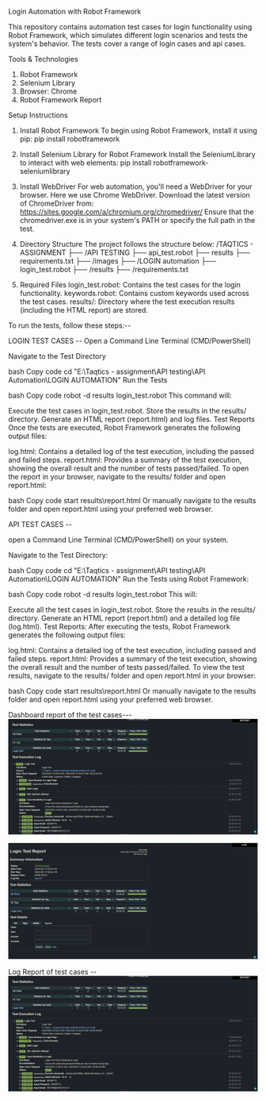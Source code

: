 Login Automation with Robot Framework

This repository contains automation test cases for login functionality using Robot Framework, which simulates different login scenarios and tests the system's behavior. The tests cover a range of login cases and api cases.


Tools & Technologies
1. Robot Framework
2. Selenium Library
3. Browser: Chrome
4. Robot Framework Report
   
Setup Instructions
1. Install Robot Framework
To begin using Robot Framework, install it using pip:
pip install robotframework

3. Install Selenium Library for Robot Framework
Install the SeleniumLibrary to interact with web elements:
pip install robotframework-seleniumlibrary

3. Install WebDriver
For web automation, you'll need a WebDriver for your browser. Here we use Chrome WebDriver.
Download the latest version of ChromeDriver from: https://sites.google.com/a/chromium.org/chromedriver/
Ensure that the chromedriver.exe is in your system's PATH or specify the full path in the test.

5. Directory Structure
The project follows the structure below:
/TAQTICS - ASSIGNMENT
    ├── /API TESTING
        ├── api_test.robot
        ├── results
        ├── requirements.txt
    ├── /images
    ├── /LOGIN automation
        ├── login_test.robot
        ├── /results
        ├── /requirements.txt
            
5. Required Files
login_test.robot: Contains the test cases for the login functionality.
keywords.robot: Contains custom keywords used across the test cases.
results/: Directory where the test execution results (including the HTML report) are stored.


To run the tests, follow these steps:--

LOGIN TEST CASES -- 
Open a Command Line Terminal (CMD/PowerShell)

Navigate to the Test Directory

bash
Copy code
cd "E:\Taqtics - assignment\API testing\API Automation\LOGIN AUTOMATION"
Run the Tests

bash
Copy code
robot -d results login_test.robot
This command will:

Execute the test cases in login_test.robot.
Store the results in the results/ directory.
Generate an HTML report (report.html) and log files.
Test Reports
Once the tests are executed, Robot Framework generates the following output files:

log.html: Contains a detailed log of the test execution, including the passed and failed steps.
report.html: Provides a summary of the test execution, showing the overall result and the number of tests passed/failed.
To open the report in your browser, navigate to the results/ folder and open report.html:

bash
Copy code
start results\report.html
Or manually navigate to the results folder and open report.html using your preferred web browser.


API TEST CASES -- 

open a Command Line Terminal (CMD/PowerShell) on your system.

Navigate to the Test Directory:

bash
Copy code
cd "E:\Taqtics - assignment\API testing\API Automation\LOGIN AUTOMATION"
Run the Tests using Robot Framework:

bash
Copy code
robot -d results login_test.robot
This will:

Execute all the test cases in login_test.robot.
Store the results in the results/ directory.
Generate an HTML report (report.html) and a detailed log file (log.html).
Test Reports:
After executing the tests, Robot Framework generates the following output files:

log.html: Contains a detailed log of the test execution, including passed and failed steps.
report.html: Provides a summary of the test execution, showing the overall result and the number of tests passed/failed.
To view the test results, navigate to the results/ folder and open report.html in your browser:

bash
Copy code
start results\report.html
Or manually navigate to the results folder and open report.html using your preferred web browser.


Dashboard report of the test cases--- 
![](https://github.com/A2922/Taqtics/blob/main/images/log.JPG)

![](https://github.com/A2922/Taqtics/blob/main/images/dashboard.JPG)


Log Report of test cases -- 
![](https://github.com/A2922/Taqtics/blob/main/images/log.JPG)


